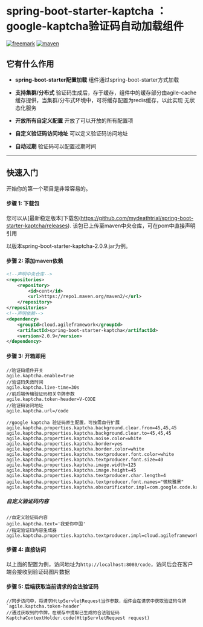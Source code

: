 # spring-boot-starter-kaptcha ： google-kaptcha验证码自动加载组件
[![freemark](https://img.shields.io/badge/freemark-LATEST-green)](https://img.shields.io/badge/freemark-LATEST-green)
[![maven](https://img.shields.io/badge/build-maven-green)](https://img.shields.io/badge/build-maven-green)
## 它有什么作用

* **spring-boot-starter配置加载**
组件通过spring-boot-starter方式加载

* **支持集群/分布式**
验证码生成后，存于缓存，组件中的缓存部分由agile-cache缓存提供，当集群/分布式环境中，可将缓存配置为redis缓存，以此实现
无状态化服务

* **开放所有自定义配置**
开放了可以开放的所有配置项

* **自定义验证码访问地址**
可以定义验证码访问地址

* **自动过期**
验证码可以配置过期时间
-------
## 快速入门
开始你的第一个项目是非常容易的。

#### 步骤 1: 下载包
您可以从[最新稳定版本]下载包(https://github.com/mydeathtrial/spring-boot-starter-kaptcha/releases).
该包已上传至maven中央仓库，可在pom中直接声明引用

以版本spring-boot-starter-kaptcha-2.0.9.jar为例。
#### 步骤 2: 添加maven依赖
```xml
<!--声明中央仓库-->
<repositories>
    <repository>
        <id>cent</id>
        <url>https://repo1.maven.org/maven2/</url>
    </repository>
</repositories>
<!--声明依赖-->
<dependency>
    <groupId>cloud.agileframework</groupId>
    <artifactId>spring-boot-starter-kaptcha</artifactId>
    <version>2.0.9</version>
</dependency>
```
#### 步骤 3: 开箱即用
```properties
//验证码组件开关
agile.kaptcha.enable=true
//验证码失效时间
agile.kaptcha.live-time=30s
//前后端传输验证码相关令牌参数
agile.kaptcha.token-header=V-CODE
//验证码访问地址
agile.kaptcha.url=/code

//google kaptcha 验证码原生配置，可按需自行扩展
agile.kaptcha.properties.kaptcha.background.clear.from=45,45,45
agile.kaptcha.properties.kaptcha.background.clear.to=45,45,45
agile.kaptcha.properties.kaptcha.noise.color=white
agile.kaptcha.properties.kaptcha.border=yes
agile.kaptcha.properties.kaptcha.border.color=white
agile.kaptcha.properties.kaptcha.textproducer.font.color=white
agile.kaptcha.properties.kaptcha.textproducer.font.size=40
agile.kaptcha.properties.kaptcha.image.width=125
agile.kaptcha.properties.kaptcha.image.height=45
agile.kaptcha.properties.kaptcha.textproducer.char.length=4
agile.kaptcha.properties.kaptcha.textproducer.font.names="微软雅黑"
agile.kaptcha.properties.kaptcha.obscurificator.impl=com.google.code.kaptcha.impl.ShadowGimpy
```
##### 自定义验证码内容
```properties
//自定义验证码内容
agile.kaptcha.text='我爱你中国'
//指定验证码内容生成器
agile.kaptcha.properties.kaptcha.textproducer.impl=cloud.agileframework.kaptcha.kaptcha.AgileTextProducer
```
#### 步骤 4: 直接访问
以上面的配置为例，访问地址为`http://localhost:8080/code`，访问后会在客户端会接收到验证码图片数据

#### 步骤 5: 后端获取当前请求的合法验证码
```
//同步访问中，将请求HttpServletRequest当作参数，组件会在请求中获取验证码令牌`agile.kaptcha.token-header`
//通过获取到的令牌，在缓存中提取已生成的合法验证码
KaptchaContextHolder.code(HttpServletRequest request)
```
